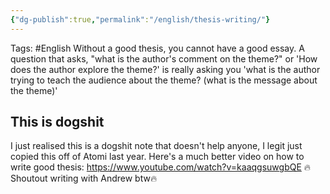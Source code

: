 ```yaml
---
{"dg-publish":true,"permalink":"/english/thesis-writing/"}
---
```


Tags:
#English
Without a good thesis, you cannot have a good essay.
A question that asks, "what is the author's comment on the theme?" or 'How does the author explore the theme?' is really asking you 'what is the author trying to teach the audience about the theme? (what is the message about the theme)'
## This is dogshit
I just realised this is a dogshit note that doesn't help anyone, I legit just copied this off of Atomi last year. Here's a much better video on how to write good thesis:
https://www.youtube.com/watch?v=kaaqgsuwgbQE
🔥Shoutout writing with Andrew btw🔥